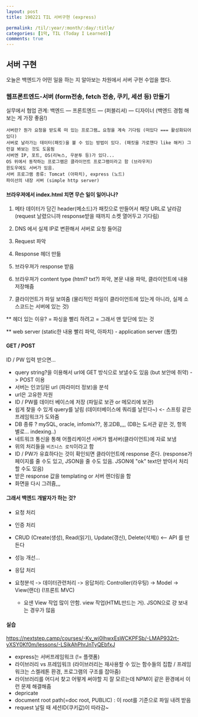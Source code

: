 ```yaml
---
layout: post
title: 190221 TIL 서버구현 (express)

permalink: /til/:year/:month/:day/:title/
categories: [1막, TIL (Today I Learned)]
comments: true
---
```



## **서버 구현**

오늘은 백엔드가 어떤 일을 하는 지 알아보는 차원에서 서버 구현 수업을 했다.  


### 웹프론트엔드-서버 (form전송, fetch 전송, 쿠키, 세션 등) 만들기

실무에서 협업 관계: 백엔드 — 프론트엔드 — (퍼블리셔) — 디자이너  (백엔드 경험 해보는 게 가장 좋음!)

```text
서버란? 뭔가 요청을 받도록 떠 있는 프로그램… 요청을 계속 기다림 (떠있다 === 활성화되어있다)
서버로 날라가는 데이터(패킷)을 볼 수 있는 방법이 있다. (패킷을 가로챈다 like 해커) 그런걸 봐보는 것도 도움됨 
서버엔 IP, 포트, OS(리눅스, 우분투 등)가 있다...   
OS 위에서 동작하는 프로그램은 클라이언트 프로그램이라고 함 (브라우저)
윈도우에도 서버가 있음. 
서버 프로그램 종류: Tomcat (아파치), express (노드) 
파이선의 내장 서버 (simple http server)
```



#### 브라우져에서 index.html 치면 무슨 일이 일어나나?

1) 메타 데이터가 담긴 header(메소드)가 패킷으로 만들어서 해당 URL로 날라감 (request 날렸으니까 response받을 때까지 소켓 열어두고 기다림)

2) DNS 에서 실제 IP로 변환해서 서버로 요청 들어감  

3) Request 파악

4) Response 헤더 만듦 

5) 브라우져가 response 받음

6) 브라우져가 content type (html? txt?) 파악, 본문 내용 파악, 클라이언트에 내용 저장해줌 

7) 클라이언트가 파일 보여줌 (물리적인 파일이 클라이언트에 있는게 아니라, 실제 소스코드는 서버에 있는 것)

** 헤더 있는 이유? = 파싱을 빨리 하려고 = 그래서 맨 앞단에 있는 것 

** web server (static한 내용 빨리 파악, 아파치) - application server (톰캣)



#### GET / POST

ID / PW 입력 받으면...

- query string?을 이용해서 url에 GET 방식으로 보낼수도 있음 (but 보안에 취약) -> POST 이용
- 서버는 인코딩된 url (파라미터 정보)을 분석 
- url은 고유한 자원
- ID / PW를 데이터 베이스에 저장 (파일로 보관 or 메모리에 보관)
- 쉽게 찾을 수 있게 query를 날림 (데이터베이스에 쿼리를 날린다~) <- 스프링 같은 프레임워크가 도와줌 
- DB 종류 ? mySQL, oracle, infomix??,  몽고DB,,,, (DB는 도서관 같은 것, 항목 별로… indexing..)
- 네트워크 통신을 통해 어플리케이션 서버가 웹서버(클라이언트)에 자료 보냄 
- 위의 처리들을 `비즈니스 로직`이라고 함 
- ID / PW가 유효하다는 것이 확인되면 클라이언트에 response 준다. (response가 페이지를 줄 수도 있고, JSON을 줄 수도 있음. JSON에 "ok" text만 받아서 처리할 수도 있음)
- 받은 response 값을 templating or 서버 렌더링을 함 
- 화면을 다시 그려쥼,,,  



#### 그래서 백엔드 개발자가 하는 것?

- 요청 처리 
- 인증 처리 
- CRUD (Create(생성), Read(읽기), Update(갱신), Delete(삭제)) <— API 를 만든다
- 성능 개선… 
- 응답 처리

- 요청분석 -> 데이터관련처리 -> 응답처리: Controller(라우팅)   ->   Model  ->  View(랜더)  (!프론트 MVC)
  - 요샌 View 작업 많이 안함. view 작업(HTML만드는 거). JSON으로 걍 보내는 경우가 많음



#### **실습**

https://nextstep.camp/courses/-Kv_wi0IhwxEsWCKPFSb/-LMAP932rt-yXSY0Kf0m/lessons/-LSikAhPhrJnTyQEbfxJ

- express는 서버프레임워크 (!= 플랫폼)
- 라이브러리 vs 프레임워크 (라이브러리는 재사용할 수 있는 함수들의 집합 / 프레임워크는 스켈레톤 환경, 프로그램의 구조를 잡아줌)
- 라이브러리를 어디서 찾고 어떻게 써야할 지 잘 모르는데 NPM이 같은 환경에서 이런 문제 해결해줌 
- depricate
- document root path(=doc root, PUBLIC) : 이 root를 기준으로 파일 내려 받음
- request 날릴 때 세션ID(쿠키값)이 따라감~ 
